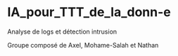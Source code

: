 # IA_pour_TTT_de_la_donn-e
Analyse de logs et détection intrusion

Groupe composé de Axel, Mohame-Salah et Nathan
